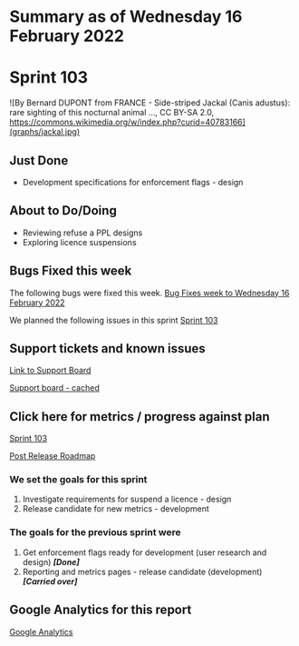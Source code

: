 # Summary as of Wednesday 16 February 2022 

# Sprint 103

![By Bernard DUPONT from FRANCE - Side-striped Jackal (Canis adustus): rare sighting of this nocturnal animal ..., CC BY-SA 2.0, https://commons.wikimedia.org/w/index.php?curid=40783166](graphs/jackal.jpg)

## Just Done
* Development specifications for enforcement flags - design

## About to Do/Doing
* Reviewing refuse a PPL designs
* Exploring licence suspensions

## Bugs Fixed this week
The following bugs were fixed this week.
[Bug Fixes week to Wednesday 16 February 2022](graphs/bugs16022022.png)

We planned the following issues in this sprint 
[Sprint 103](graphs/sprint16022022.png)

## Support tickets and known issues
[Link to Support Board](https://collaboration.homeoffice.gov.uk/jira/secure/RapidBoard.jspa?rapidView=1717&selectedIssue=ASSB-253)

[Support board - cached](graphs/supportBoard16022022.png)

## Click here for metrics / progress against plan
[Sprint 103](graphs/progress16022022.png)

[Post Release Roadmap](graphs/roadmap16022022.png)


### We set the goals for this sprint
1. Investigate requirements for suspend a licence - design
2. Release candidate for new metrics - development

### The goals for the previous sprint were
1. Get enforcement flags ready for development (user research and design) ***[Done]***
2. Reporting and metrics pages - release candidate (development) ***[Carried over]***


## Google Analytics for this report
[Google Analytics](graphs/GA16022022.png)


